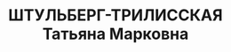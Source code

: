---
title: ШТУЛЬБЕРГ-ТРИЛИССКАЯ Татьяна Марковна
description: '1895 г.р., еврейка

  учительский институт, лектор

  прож.: г. Винница

  арестована 23.08.1937

  Обвинение: 20-54-8, 54-11 УК УССР

  Приговор: ВК ВС СССР, 25.10.1937 — 10 лет ИТЛ

  Реабилитация: ВК ВС СССР, 17.09.1955 - за отсутствием  состава преступления'
---